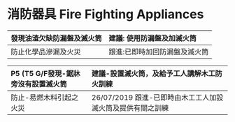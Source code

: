 # 消防器具 Fire Fighting Appliances

| 發現油渣欠缺防漏盤及滅火筒 | 建議: 使用防漏盤及加滅火筒 |
| :--- | :--- |
| 防止化學品滲漏及火災 | 跟進:已即時加回防漏盤及滅火筒 |

| P5 \(T5 G/F發現-鋸牀旁沒有設置滅火筒 | 建議-設置滅火筒，及給予工人講解木工防火訓練 |
| :--- | :--- |
| 防止-易燃木料引起之火災 | 26/07/2019 跟進-已即時由木工工人加設滅火筒及提供有關之訓練 |

